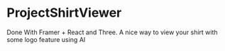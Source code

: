 # ProjectShirtViewer
Done With Framer + React and Three.  A nice way to view your shirt with some logo feature using AI
